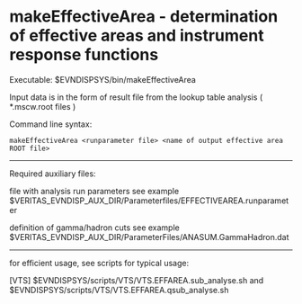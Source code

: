 makeEffectiveArea - determination of effective areas and instrument response functions
======================================================================================

Executable: $EVNDISPSYS/bin/makeEffectiveArea

Input data is in the form of result file from the lookup table analysis ( *.mscw.root files )

Command line syntax:

    makeEffectiveArea <runparameter file> <name of output effective area ROOT file>

---------------------------------------------------

Required auxiliary files:

   file with analysis run parameters
       see example $VERITAS_EVNDISP_AUX_DIR/Parameterfiles/EFFECTIVEAREA.runparameter

   definition of gamma/hadron cuts
       see example $VERITAS_EVNDISP_AUX_DIR/ParameterFiles/ANASUM.GammaHadron.dat

---------------------------------------------------

for efficient usage, see scripts for typical usage:

[VTS] $EVNDISPSYS/scripts/VTS/VTS.EFFAREA.sub_analyse.sh and $EVNDISPSYS/scripts/VTS/VTS.EFFAREA.qsub_analyse.sh

